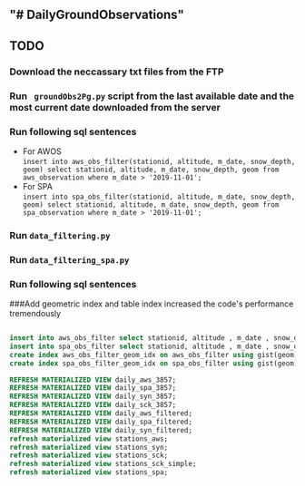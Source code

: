 "# DailyGroundObservations" 
---
## TODO 
### Download the neccassary txt files from the FTP 
### Run ``` groundObs2Pg.py``` script from the last available date and the most current date downloaded from the server 
### Run following sql sentences 
- For AWOS <br>
```insert into aws_obs_filter(stationid, altitude, m_date, snow_depth, geom) select stationid, altitude, m_date, snow_depth, geom from aws_observation where m_date > '2019-11-01';```
- For SPA <br>
   ```insert into spa_obs_filter(stationid, altitude, m_date, snow_depth, geom) select stationid, altitude, m_date, snow_depth, geom from spa_observation where m_date > '2019-11-01';```
 ### Run ```data_filtering.py```
 ### Run ```data_filtering_spa.py```
### Run following sql sentences 
 
 ###Add geometric index and table index increased the code's performance tremendously
```SQL

insert into aws_obs_filter select stationid, altitude , m_date , snow_depth , geom from aws_observation ao where m_date > '2020-01-13';
insert into spa_obs_filter select stationid, altitude , m_date , snow_depth , geom from spa_observation ao where m_date > '2020-01-13';
create index aws_obs_filter_geom_idx on aws_obs_filter using gist(geom);
create index spa_obs_filter_geom_idx on spa_obs_filter using gist(geom);

REFRESH MATERIALIZED VIEW daily_aws_3857; 
REFRESH MATERIALIZED VIEW daily_spa_3857;
REFRESH MATERIALIZED VIEW daily_syn_3857;
REFRESH MATERIALIZED VIEW daily_sck_3857;
REFRESH MATERIALIZED VIEW daily_aws_filtered;
REFRESH MATERIALIZED VIEW daily_spa_filtered;
REFRESH MATERIALIZED VIEW daily_syn_filtered;
refresh materialized view stations_aws;
refresh materialized view stations_syn;
refresh materialized view stations_sck;
refresh materialized view stations_sck_simple;
refresh materialized view stations_spa;
```

 
